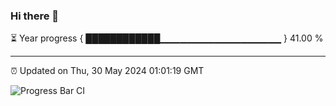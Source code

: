 ### Hi there 👋

⏳ Year progress { ████████████▁▁▁▁▁▁▁▁▁▁▁▁▁▁▁▁▁▁ } 41.00 %

---

⏰ Updated on Thu, 30 May 2024 01:01:19 GMT

![Progress Bar CI](https://github.com/JuvenileQ/Progress-Bar-CI/workflows/main/badge.svg)
